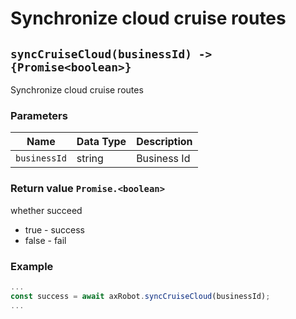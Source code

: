 ﻿# Synchronize cloud cruise routes

## `syncCruiseCloud(businessId) -> {Promise<boolean>}`

Synchronize cloud cruise routes

### Parameters

| Name         | Data Type | Description |
| ------------ | --------- | ----------- |
| `businessId` | string    | Business Id |

### Return value `Promise.<boolean>`

whether succeed

- true - success
- false - fail

### Example

```javascript
...
const success = await axRobot.syncCruiseCloud(businessId);
...
```
